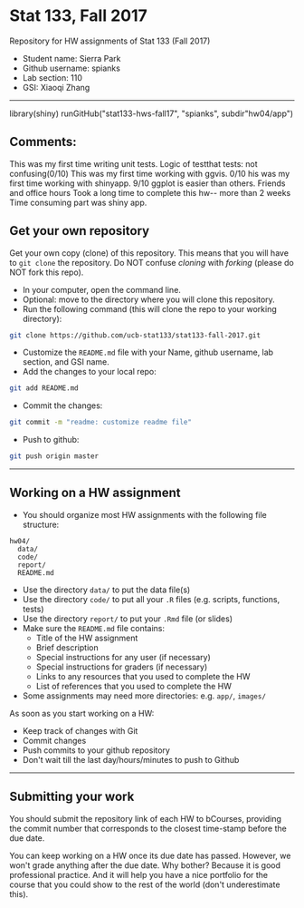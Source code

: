 # Stat 133, Fall 2017

Repository for HW assignments of Stat 133 (Fall 2017)

- Student name: Sierra Park
- Github username: spianks
- Lab section: 110
- GSI: Xiaoqi Zhang

-----

library(shiny)
runGitHub("stat133-hws-fall17", "spianks", subdir"hw04/app")




## Comments:
This was my first time writing unit tests.
Logic of testthat tests: not confusing(0/10)
This was my first time working with ggvis.
0/10
his was my first time working with shinyapp.
9/10
ggplot is easier than others.
Friends and office hours
Took a long time to complete this hw-- more than 2 weeks
Time consuming part was shiny app.


## Get your own repository

Get your own copy (clone) of this repository. This means that you will have
to `git clone` the repository. Do NOT confuse _cloning_ with _forking_
(please do NOT fork this repo).

- In your computer, open the command line.
- Optional: move to the directory where you will clone this repository.
- Run the following command (this will clone the repo to your working directory):

```bash
git clone https://github.com/ucb-stat133/stat133-fall-2017.git
```

- Customize the `README.md` file with your Name, github username, lab section, and GSI name.
- Add the changes to your local repo:
```bash
git add README.md
```
- Commit the changes:
```bash
git commit -m "readme: customize readme file"
```
- Push to github:
```bash
git push origin master
```

-----

## Working on a HW assignment

- You should organize most HW assignments with the following file structure:

```
hw04/
  data/
  code/
  report/
  README.md
```

- Use the directory `data/` to put the data file(s)
- Use the directory `code/` to put all your `.R` files (e.g. scripts, functions, tests)
- Use the directory `report/` to put your `.Rmd` file (or slides)
- Make sure the `README.md` file contains:
	+ Title of the HW assignment
	+ Brief description
	+ Special instructions for any user (if necessary)
	+ Special instructions for graders (if necessary)
	+ Links to any resources that you used to complete the HW
	+ List of references that you used to complete the HW
- Some assignments may need more directories: e.g. `app/`, `images/`


As soon as you start working on a HW:

- Keep track of changes with Git
- Commit changes
- Push commits to your github repository
- Don't wait till the last day/hours/minutes to push to Github

-----

## Submitting your work

You should submit the repository link of each HW to bCourses, providing the commit number that corresponds to the closest time-stamp before the due date.

You can keep working on a HW once its due date has passed. However, we won't grade anything after the due date. Why bother? Because it is good professional practice. And it will help you have a nice portfolio for the course that you could show to the rest of the world (don't underestimate this).
